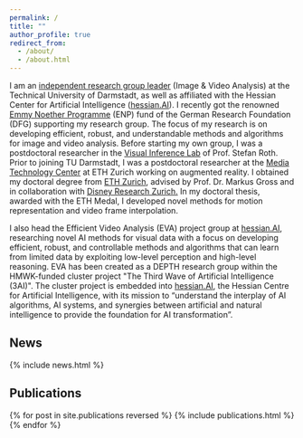 ```yaml
---
permalink: /
title: ""
author_profile: true
redirect_from: 
  - /about/
  - /about.html
---
```

I am an [independent research group leader](https://www.informatik.tu-darmstadt.de/fb20/ueber_uns_details_295168.en.jsp) (Image & Video Analysis) at the Technical University of Darmstadt, as well as affiliated with the Hessian Center for Artificial Intelligence ([hessian.AI](https://hessian.ai)). I recently got the renowned [Emmy Noether Programme](https://www.dfg.de/en/research-funding/funding-opportunities/programmes/individual/emmy-noether) (ENP) fund of the German Research Foundation (DFG) supporting my research group. The focus of my research is on developing efficient, robust, and understandable methods and algorithms for image and video analysis. Before starting my own group, I was a postdoctoral researcher in the [Visual Inference Lab](https://www.visinf.tu-darmstadt.de/visual_inference/index.en.jsp) of Prof. Stefan Roth. Prior to joining TU Darmstadt, I was a postdoctoral researcher at the [Media Technology Center](https://mtc.ethz.ch/) at ETH Zurich working on augmented reality. I obtained my doctoral degree from [ETH Zurich](https://inf.ethz.ch/de/news-und-veranstaltungen/spotlights/2019/11/ETHmedalDoctoral.html), advised by Prof. Dr. Markus Gross and in collaboration with [Disney Research Zurich.](https://studios.disneyresearch.com/) In my doctoral thesis, awarded with the ETH Medal, I developed novel methods for motion representation and video frame interpolation.

I also head the Efficient Video Analysis (EVA) project group at [hessian.AI](https://hessian.ai),  researching novel AI methods for visual data with a focus on developing efficient, robust, and controllable methods and algorithms that can learn from limited data by exploiting low-level perception and high-level reasoning. EVA has been created as a DEPTH research group within the HMWK-funded cluster project "The Third Wave of Artificial Intelligence (3AI)". The cluster project is embedded into [hessian.AI](https://hessian.ai), the Hessian Centre for Artificial Intelligence, with its mission to “understand the interplay of AI algorithms, AI systems, and synergies between artificial and natural intelligence to provide the foundation for AI transformation”.


## News
<style style="text/css"> .news{font-size:0.75em;} </style>
{% include news.html %}


## Publications
<style style="text/css"> .hoverTable{ width:85%; border-collapse:collapse; border: 0px; } .hoverTable td{ padding:7px; border:#4e95f4 0px solid; } /* Define the default color for all the table rows */ .hoverTable tr{ background: #ffffff; } /* Define the hover highlight color for the table row */ .hoverTable tr:hover { background-color: #f7f7f7; } </style> {% for post in site.publications reversed %} {% include publications.html %} {% endfor %}